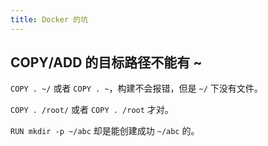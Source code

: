 ```yaml
---
title: Docker 的坑
---
```



## COPY/ADD 的目标路径不能有 ~

`COPY . ~/` 或者 `COPY . ~`，构建不会报错，但是 `~/` 下没有文件。

`COPY . /root/` 或者 `COPY . /root` 才对。

`RUN mkdir -p ~/abc` 却是能创建成功 `~/abc` 的。

